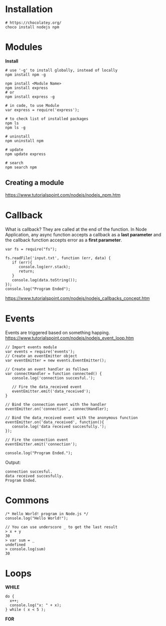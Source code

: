 
# Installation
```
# https://chocolatey.org/
choco install nodejs npm
```
# Modules
**Install**
```
# use '-g' to install globally, instead of locally
npm install npm -g

npm install <Module Name>
npm install express
# or
npm install express -g

# in code, to use Module
var express = require('express');

# to check list of installed packages
npm ls
npm ls -g

# uninstall
npm uninstall npm

# update
npm update express

# search
npm search npm
```

## Creating a module
<https://www.tutorialspoint.com/nodejs/nodejs_npm.htm>

# Callback
What is callback? They are called at the end of the function.
In Node Application, any async function accepts a callback as a **last parameter** and the callback function accepts error as a **first parameter**.
```nodejs
var fs = require("fs");

fs.readFile('input.txt', function (err, data) {
   if (err){
      console.log(err.stack);
      return;
   }
   console.log(data.toString());
});
console.log("Program Ended");
```
<https://www.tutorialspoint.com/nodejs/nodejs_callbacks_concept.htm>

# Events
Events are triggered based on something happing.
<https://www.tutorialspoint.com/nodejs/nodejs_event_loop.htm>
```nodejs
// Import events module
var events = require('events');
// Create an eventEmitter object
var eventEmitter = new events.EventEmitter();

// Create an event handler as follows
var connectHandler = function connected() {
   console.log('connection succesful.');
  
   // Fire the data_received event
   eventEmitter.emit('data_received');
}

// Bind the connection event with the handler
eventEmitter.on('connection', connectHandler);
 
// Bind the data_received event with the anonymous function
eventEmitter.on('data_received', function(){
   console.log('data received succesfully.');
});

// Fire the connection event
eventEmitter.emit('connection');

console.log("Program Ended.");
```

Output:
```
connection succesful.
data received succesfully.
Program Ended.
```


# Commons
```nodejs
/* Hello World! program in Node.js */
console.log("Hello World!");

// You can use underscore _ to get the last result
> x + y
30
> var sum = _
undefined
> console.log(sum)
30

```

# Loops

**WHILE**
```nodejs
do {
  x++;
  console.log("x: " + x);
} while ( x < 5 );
```
**FOR**